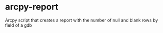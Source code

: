# arcpy-report
Arcpy script that creates a report with the number of null and blank rows by field of a gdb
